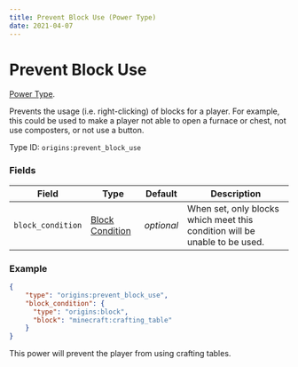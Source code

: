 ```yaml
---
title: Prevent Block Use (Power Type)
date: 2021-04-07
---
```

# Prevent Block Use

[Power Type](../power_types.md).

Prevents the usage (i.e. right-clicking) of blocks for a player. For example, this could be used to make a player not able to open a furnace or chest, not use composters, or not use a button.

Type ID: `origins:prevent_block_use`

### Fields

Field  | Type | Default | Description
-------|------|---------|-------------
`block_condition` | [Block Condition](../block_conditions.md) | _optional_ | When set, only blocks which meet this condition will be unable to be used.

### Example
```json
{
    "type": "origins:prevent_block_use",
    "block_condition": {
      "type": "origins:block",
      "block": "minecraft:crafting_table"
    }
}
```
This power will prevent the player from using crafting tables.
